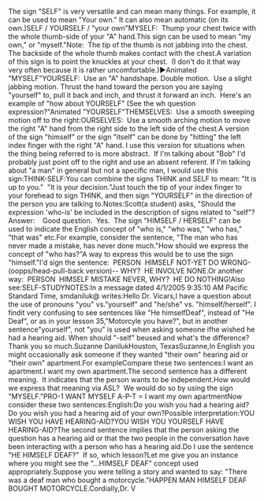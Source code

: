 The sign "SELF" is very versatile and 
can mean many things. For example, it can be used to mean "Your own." It can 
also mean automatic (on its own.)SELF / YOURSELF / "your own"MYSELF:  Thump your chest twice with the whole thumb-side of your "A" 
  hand.This sign can be used to mean "my own," or "myself."Note:  The tip of the thumb is not jabbing into the chest.  The
  backside of the whole thumb makes contact with the chest.A variation of this sign is to point the knuckles at your chest.  (I
  don't do it that way very often because it is rather uncomfortable.)►Animated "MYSELF"YOURSELF: 
  Use an "A" handshape. Double motion.  Use a slight jabbing 
  motion. Thrust the hand toward the person you are saying "yourself" to, pull 
  it back and inch, and thrust it forward an inch.  Here's an example of 
  "how about YOURSELF" (See the wh question expression?"Animated "YOURSELF"THEMSELVES:  Use a smooth sweeping motion off to the 
  right:OURSELVES:  Use a smooth arching motion to move the 
  right "A" hand from the right side to the left side of the chest.A version of the sign "himself" or the sign "itself" can be 
  done by "hitting" the left index finger with the right "A" hand. I use this 
  version for situations when the thing being referred to is more abstract.  
  If I'm talking about "Bob" I'd probably just point off to the right and use an 
  absent referent. If I'm talking about "a man" in general but not a specific 
  man, I would use this sign:THINK-SELF:You can combine the signs THINK and SELF to mean: "It is up to you."  "It is your decision."Just touch the tip of your index finger to your forehead to sign THINK, and then sign "YOURSELF" in the direction of the 
	person you are talking to.Notes:Scott(a student) asks, "Should the expression 'who-is' 
  be included in the description of signs related to "self"?Answer:    Good question.  Yes.  The sign "HIMSELF 
	/ HERSELF" can be used to indicate the English concept of "who is," 
	"who was," "who has," "that was" etc.For example, consider the sentence, "The man who has never made a mistake, has 
  never done much."How should we express the concept of "who has?"A way 
  to express this would be to use the sign "himself."I'd sign the sentence:  PERSON  HIMSELF NOT-YET DO WRONG-(oopps/head-pull-back 
  version)-- WHY?  HE INVOLVE NONE.Or another way:  PERSON  HIMSELF MISTAKE NEVER, WHY?  
  HE DO NOTHING!Also see:SELF-STUDYNOTES:In a message dated 4/1/2005 9:35:10 AM Pacific Standard Time, 
				smdaniluk@ writes:Hello Dr. Vicars,I have a question about the use of pronouns "you" vs."yourself" and "he/she" vs. "himself/herself". I findit very confusing to see sentences like "He himselfDeaf", instead of "He Deaf", or as in your lesson 35,"Motorcyle you have?", but in another sentence"yourself", not "you" is used when asking someone ifhe wished he had a hearing aid. When should "-self" beused and what's the difference? Thank you so much.Suzanne DanilukHouston, TexasSuzanne,In English you might occasionally ask someone if they wanted "their 
			own" hearing aid or "their own" apartment.For exampleCompare these two sentences:I want an apartment.I want my own apartment.The second sentence has a different meaning.  It indicates that the 
			person wants to be independent.How would we express that meaning via ASL?  We would do so by using 
			the sign "MYSELF."PRO-1 WANT MYSELF A-P-T = I want my own apartmentNow consider these two sentences:English:Do you wish you had a hearing aid?Do you wish you had a hearing aid of your own?Possible interpretation:YOU WISH YOU HAVE HEARING-AID?YOU WISH YOU YOURSELF HAVE HEARING-AID?The second sentence implies that the person asking the question has 
			a hearing aid or that the two people in the conversation have been 
			interacting with a person who has a hearing aid.Do I use the sentence "HE HIMSELF DEAF?"  If so, which lesson?Let me give you an instance where you might see the "...HIMSELF 
			DEAF" concept used appropriately.Suppose you were telling a story and wanted to say: "There was a 
			deaf man who bought a motorcycle."HAPPEN MAN HIMSELF DEAF BOUGHT MOTORCYCLE.Cordially,Dr. V